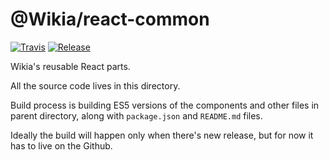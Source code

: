 # @Wikia/react-common

[![Travis](https://img.shields.io/travis/Wikia/react-common/master.svg?style=flat-square)](https://travis-ci.org/Wikia/react-common)
[![Release](https://img.shields.io/github/package-json/v/Wikia/react-common.svg?style=flat-square)](https://github.com/Wikia/react-common/releases)

Wikia's reusable React parts.

All the source code lives in this directory.

Build process is building ES5 versions of the components and other files in parent directory, along with `package.json` and `README.md` files.

Ideally the build will happen only when there's new release, but for now it has to live on the Github.
